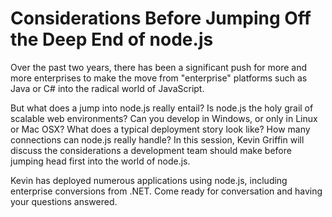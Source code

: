# Considerations Before Jumping Off the Deep End of node.js

Over the past two years, there has been a significant push for more and more enterprises to make the move from "enterprise" platforms such as Java or C# into the radical world of JavaScript.  

But what does a jump into node.js really entail?  Is node.js the holy grail of scalable web environments?  Can you develop in Windows, or only in Linux or Mac OSX?  What does a typical deployment story look like?  How many connections can node.js really handle? In this session, Kevin Griffin will discuss the considerations a development team should make before jumping head first into the world of node.js.  

Kevin has deployed numerous applications using node.js, including enterprise conversions from .NET.  Come ready for conversation and having your questions answered.
